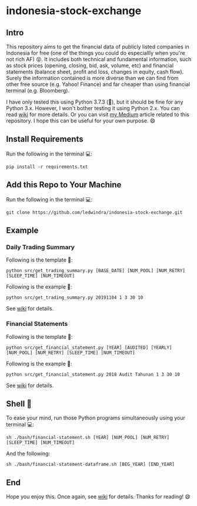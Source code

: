 # indonesia-stock-exchange

## Intro

This repository aims to get the financial data of publicly listed companies in Indonesia for free (one of the things you could do especiallly when you're not rich AF) :stuck_out_tongue_closed_eyes:. It includes both technical and fundamental information, such as stock prices (opening, closing, bid, ask, volume, etc) and financial statements (balance sheet, profit and loss, changes in equity, cash flow). Surely the information contained is more diverse than we can find from other free source (e.g. Yahoo! Finance) and far cheaper than using financial terminal (e.g. Bloomberg). 

I have only tested this using Python 3.7.3 (:snake:), but it should be fine for any Python 3.x. However, I won't bother testing it using Python 2.x. You can read [wiki](https://github.com/ledwindra/indonesia-stock-exchange/wiki/How-to-Get-Financial-Data-when-You-are-not-Rich-AF) for more details. Or you can visit [my Medium](https://medium.com/@lukmanedwindra/get-financial-information-from-indonesian-publicly-listed-companies-for-free-74870235f783) article related to this repository. I hope this can be useful for your own purpose. :smile:

## Install Requirements

Run the following in the terminal :computer::

```
pip install -r requirements.txt
```

## Add this Repo to Your Machine

Run the following in the terminal :computer::

```
git clone https://github.com/ledwindra/indonesia-stock-exchange.git
```

## Example

### Daily Trading Summary

Following is the template :snake::
```
python src/get_trading_summary.py [BASE_DATE] [NUM_POOL] [NUM_RETRY] [SLEEP_TIME] [NUM_TIMEOUT]
```

Following is the example :snake::

```
python src/get_trading_summary.py 20191104 1 3 30 10
```

See [wiki](https://github.com/ledwindra/indonesia-stock-exchange/wiki/How-to-Get-Financial-Data-when-You-are-not-Rich-AF) for details.

### Financial Statements

Following is the template :snake::

```
python src/get_financial_statement.py [YEAR] [AUDITED] [YEARLY] [NUM_POOL] [NUM_RETRY] [SLEEP_TIME] [NUM_TIMEOUT]
```

Following is the example :snake::

```
python src/get_financial_statement.py 2018 Audit Tahunan 1 3 30 10
```

See [wiki](https://github.com/ledwindra/indonesia-stock-exchange/wiki/How-to-Get-Financial-Data-when-You-are-not-Rich-AF) for details.

## Shell :shell:

To ease your mind, run those Python programs simultaneously using your terminal :computer::

```
sh ./bash/financial-statement.sh [YEAR] [NUM_POOL] [NUM_RETRY] [SLEEP_TIME] [NUM_TIMEOUT]
```

And the following:

```
sh ./bash/financial-statement-dataframe.sh [BEG_YEAR] [END_YEAR]
```

## End
Hope you enjoy this. Once again, see [wiki](https://github.com/ledwindra/indonesia-stock-exchange/wiki/How-to-Get-Financial-Data-when-You-are-not-Rich-AF) for details. Thanks for reading! :smile:
